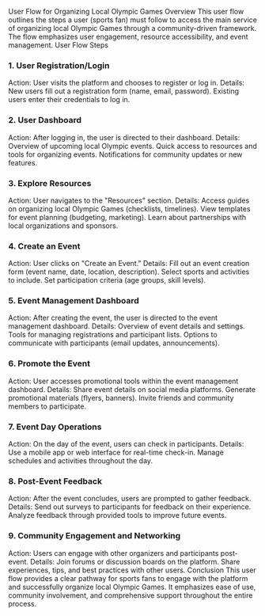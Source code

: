 User Flow for Organizing Local Olympic Games
Overview
This user flow outlines the steps a user (sports fan) must follow to access the main service of organizing local Olympic Games through a community-driven framework. The flow emphasizes user engagement, resource accessibility, and event management.
User Flow Steps
### 1. User Registration/Login
Action: User visits the platform and chooses to register or log in.
Details:
New users fill out a registration form (name, email, password).
Existing users enter their credentials to log in.

### 2. User Dashboard
Action: After logging in, the user is directed to their dashboard.
Details:
Overview of upcoming local Olympic events.
Quick access to resources and tools for organizing events.
Notifications for community updates or new features.

### 3. Explore Resources
Action: User navigates to the "Resources" section.
Details:
Access guides on organizing local Olympic Games (checklists, timelines).
View templates for event planning (budgeting, marketing).
Learn about partnerships with local organizations and sponsors.

### 4. Create an Event
Action: User clicks on "Create an Event."
Details:
Fill out an event creation form (event name, date, location, description).
Select sports and activities to include.
Set participation criteria (age groups, skill levels).

### 5. Event Management Dashboard
Action: After creating the event, the user is directed to the event management dashboard.
Details:
Overview of event details and settings.
Tools for managing registrations and participant lists.
Options to communicate with participants (email updates, announcements).

### 6. Promote the Event
Action: User accesses promotional tools within the event management dashboard.
Details:
Share event details on social media platforms.
Generate promotional materials (flyers, banners).
Invite friends and community members to participate.

### 7. Event Day Operations
Action: On the day of the event, users can check in participants.
Details:
Use a mobile app or web interface for real-time check-in.
Manage schedules and activities throughout the day.

### 8. Post-Event Feedback
Action: After the event concludes, users are prompted to gather feedback.
Details:
Send out surveys to participants for feedback on their experience.
Analyze feedback through provided tools to improve future events.

### 9. Community Engagement and Networking
Action: Users can engage with other organizers and participants post-event.
Details:
Join forums or discussion boards on the platform.
Share experiences, tips, and best practices with other users.
Conclusion
This user flow provides a clear pathway for sports fans to engage with the platform and successfully organize local Olympic Games. It emphasizes ease of use, community involvement, and comprehensive support throughout the entire process.
